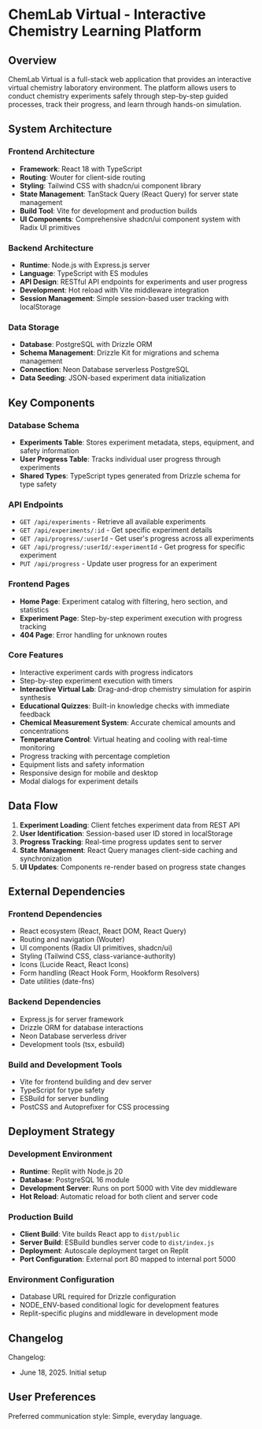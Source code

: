 # ChemLab Virtual - Interactive Chemistry Learning Platform

## Overview

ChemLab Virtual is a full-stack web application that provides an interactive virtual chemistry laboratory environment. The platform allows users to conduct chemistry experiments safely through step-by-step guided processes, track their progress, and learn through hands-on simulation.

## System Architecture

### Frontend Architecture
- **Framework**: React 18 with TypeScript
- **Routing**: Wouter for client-side routing
- **Styling**: Tailwind CSS with shadcn/ui component library
- **State Management**: TanStack Query (React Query) for server state management
- **Build Tool**: Vite for development and production builds
- **UI Components**: Comprehensive shadcn/ui component system with Radix UI primitives

### Backend Architecture
- **Runtime**: Node.js with Express.js server
- **Language**: TypeScript with ES modules
- **API Design**: RESTful API endpoints for experiments and user progress
- **Development**: Hot reload with Vite middleware integration
- **Session Management**: Simple session-based user tracking with localStorage

### Data Storage
- **Database**: PostgreSQL with Drizzle ORM
- **Schema Management**: Drizzle Kit for migrations and schema management
- **Connection**: Neon Database serverless PostgreSQL
- **Data Seeding**: JSON-based experiment data initialization

## Key Components

### Database Schema
- **Experiments Table**: Stores experiment metadata, steps, equipment, and safety information
- **User Progress Table**: Tracks individual user progress through experiments
- **Shared Types**: TypeScript types generated from Drizzle schema for type safety

### API Endpoints
- `GET /api/experiments` - Retrieve all available experiments
- `GET /api/experiments/:id` - Get specific experiment details
- `GET /api/progress/:userId` - Get user's progress across all experiments
- `GET /api/progress/:userId/:experimentId` - Get progress for specific experiment
- `PUT /api/progress` - Update user progress for an experiment

### Frontend Pages
- **Home Page**: Experiment catalog with filtering, hero section, and statistics
- **Experiment Page**: Step-by-step experiment execution with progress tracking
- **404 Page**: Error handling for unknown routes

### Core Features
- Interactive experiment cards with progress indicators
- Step-by-step experiment execution with timers
- **Interactive Virtual Lab**: Drag-and-drop chemistry simulation for aspirin synthesis
- **Educational Quizzes**: Built-in knowledge checks with immediate feedback
- **Chemical Measurement System**: Accurate chemical amounts and concentrations
- **Temperature Control**: Virtual heating and cooling with real-time monitoring
- Progress tracking with percentage completion
- Equipment lists and safety information
- Responsive design for mobile and desktop
- Modal dialogs for experiment details

## Data Flow

1. **Experiment Loading**: Client fetches experiment data from REST API
2. **User Identification**: Session-based user ID stored in localStorage
3. **Progress Tracking**: Real-time progress updates sent to server
4. **State Management**: React Query manages client-side caching and synchronization
5. **UI Updates**: Components re-render based on progress state changes

## External Dependencies

### Frontend Dependencies
- React ecosystem (React, React DOM, React Query)
- Routing and navigation (Wouter)
- UI components (Radix UI primitives, shadcn/ui)
- Styling (Tailwind CSS, class-variance-authority)
- Icons (Lucide React, React Icons)
- Form handling (React Hook Form, Hookform Resolvers)
- Date utilities (date-fns)

### Backend Dependencies
- Express.js for server framework
- Drizzle ORM for database interactions
- Neon Database serverless driver
- Development tools (tsx, esbuild)

### Build and Development Tools
- Vite for frontend building and dev server
- TypeScript for type safety
- ESBuild for server bundling
- PostCSS and Autoprefixer for CSS processing

## Deployment Strategy

### Development Environment
- **Runtime**: Replit with Node.js 20
- **Database**: PostgreSQL 16 module
- **Development Server**: Runs on port 5000 with Vite dev middleware
- **Hot Reload**: Automatic reload for both client and server code

### Production Build
- **Client Build**: Vite builds React app to `dist/public`
- **Server Build**: ESBuild bundles server code to `dist/index.js`
- **Deployment**: Autoscale deployment target on Replit
- **Port Configuration**: External port 80 mapped to internal port 5000

### Environment Configuration
- Database URL required for Drizzle configuration
- NODE_ENV-based conditional logic for development features
- Replit-specific plugins and middleware in development mode

## Changelog

Changelog:
- June 18, 2025. Initial setup

## User Preferences

Preferred communication style: Simple, everyday language.